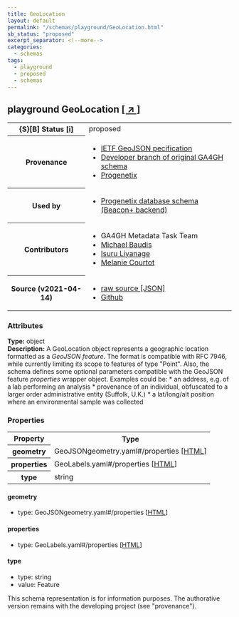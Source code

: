 ```yaml
---
title: GeoLocation
layout: default
permalink: "/schemas/playground/GeoLocation.html"
sb_status: "proposed"
excerpt_separator: <!--more-->
categories:
  - schemas
tags:
  - playground
  - proposed
  - schemas
---
```


<div id="schema-header-title">
  <h2><span id="schema-header-title-project">playground</span> GeoLocation <a href="https://github.com/ga4gh-schemablocks/playground" target="_BLANK">[ &nearr; ]</a></h2>
</div>

<table id="schema-header-table">
<tr>
<th>{S}[B] Status <a href="https://schemablocks.org/about/sb-status-levels.html">[i]</a></th>
<td><div id="schema-header-status">proposed</div></td>
</tr>
<tr><th>Provenance</th><td><ul>
<li><a href="https://tools.ietf.org/html/rfc7946">IETF GeoJSON pecification</a></li>
<li><a href="https://github.com/ga4gh-metadata/metadata-schemas/blob/master/schemas/shared.proto#L60">Developer branch of original GA4GH schema</a></li>
<li><a href="https://github.com/progenetix/schemas/">Progenetix</a></li>
</ul></td></tr>
<tr><th>Used by</th><td><ul>
<li><a href="https://github.com/progenetix/schemas/">Progenetix database schema (Beacon+ backend)</a></li>
</ul></td></tr>


<!--more-->
<tr><th>Contributors</th><td><ul>
<li>GA4GH Metadata Task Team</li>
<li><a href="https://orcid.org/0000-0002-9903-4248">Michael Baudis</a></li>
<li><a href="https://orcid.org/0000-0002-4839-5158">Isuru Liyanage</a></li>
<li><a href="https://orcid.org/0000-0002-9551-6370">Melanie Courtot</a></li>
</ul></td></tr>
<tr><th>Source (v2021-04-14)</th><td><ul>
<li><a href="current/GeoLocation.json" target="_BLANK">raw source [JSON]</a></li>
<li><a href="https://github.com/ga4gh-schemablocks/playground/blob/master/schemas/GeoLocation.yaml" target="_BLANK">Github</a></li>
</ul></td></tr>
</table>

<div id="schema-attributes-title"><h3>Attributes</h3></div>

  
__Type:__ object  
__Description:__ A GeoLocation object represents a geographic location formatted as a *GeoJSON feature*. The format is compatible with RFC 7946, while currently limiting its scope to features of type "Point". Also, the schema defines some optional parameters compatible with the GeoJSON feature *properties* wrapper object. Examples could be:   * an address, e.g. of a lab performing an analysis * provenance of an individual, obfuscated to a larger order  administrative entity (Suffolk, U.K.) * a lat/long/alt position where an environmental sample was collected  

### Properties

<table id="schema-properties-table">
<tr><th>Property</th><th>Type</th></tr>
<tr><th>geometry</th><td>GeoJSONgeometry.yaml#/properties [<a href="./GeoJSONgeometry.html">HTML</a>]</td></tr>
<tr><th>properties</th><td>GeoLabels.yaml#/properties [<a href="./GeoLabels.html">HTML</a>]</td></tr>
<tr><th>type</th><td>string</td></tr>
</table>


#### geometry

* type: GeoJSONgeometry.yaml#/properties [<a href="./GeoJSONgeometry.html">HTML</a>]




#### properties

* type: GeoLabels.yaml#/properties [<a href="./GeoLabels.html">HTML</a>]




#### type

* type: string
* value: Feature  




<div id="schema-footer"> This schema representation is for information purposes. The authorative  version remains with the developing project (see "provenance"). </div>


